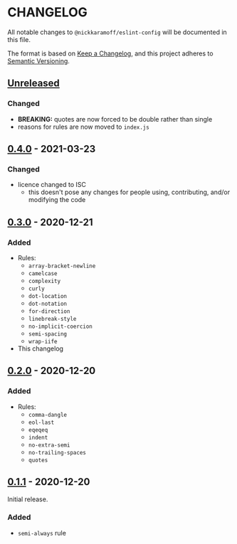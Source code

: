 # CHANGELOG

All notable changes to `@nickkaramoff/eslint-config` will be documented in this file.

The format is based on [Keep a Changelog], and this project adheres to [Semantic Versioning].

## [Unreleased]

### Changed

- **BREAKING:** quotes are now forced to be double rather than single
- reasons for rules are now moved to `index.js`

## [0.4.0] - 2021-03-23

### Changed

- licence changed to ISC
  - this doesn't pose any changes for people using, contributing, and/or modifying the code

## [0.3.0] - 2020-12-21

### Added

- Rules:
  - `array-bracket-newline`
  - `camelcase`
  - `complexity`
  - `curly`
  - `dot-location`
  - `dot-notation`
  - `for-direction`
  - `linebreak-style`
  - `no-implicit-coercion`
  - `semi-spacing`
  - `wrap-iife`
- This changelog

## [0.2.0] - 2020-12-20

### Added

- Rules:
  - `comma-dangle`
  - `eol-last`
  - `eqeqeq`
  - `indent`
  - `no-extra-semi`
  - `no-trailing-spaces`
  - `quotes`

## [0.1.1] - 2020-12-20

Initial release.

### Added

- `semi-always` rule

[Unreleased]: https://github.com/NickKaramoff/eslint-config/compare/v0.4.0...HEAD
[0.4.0]: https://github.com/NickKaramoff/eslint-config/compare/v0.3.0...v0.4.0
[0.3.0]: https://github.com/nickkaramoff/eslint-config/compare/v0.2.0...v0.3.0
[0.2.0]: https://github.com/nickkaramoff/eslint-config/compare/v0.1.1...v0.2.0
[0.1.1]: https://github.com/NickKaramoff/eslint-config/compare/72fd5e913d65577c0e50f19ff16155d53613d4d0...v0.1.1

[Keep a Changelog]: https://keepachangelog.com/en/1.0.0/
[Semantic Versioning]: https://semver.org/spec/v2.0.0.html
